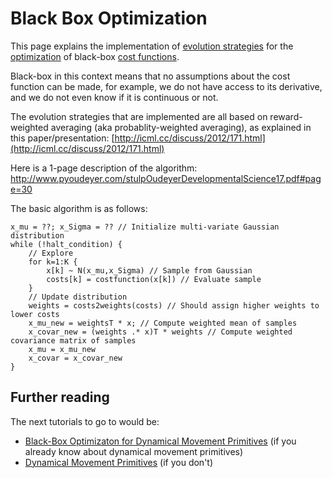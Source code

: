 Black Box Optimization
===============

This page explains the implementation of [evolution strategies](http://en.wikipedia.org/wiki/Evolution_strategy) for the [optimization](http://en.wikipedia.org/wiki/Optimization_%28mathematics%29) of black-box [cost functions](http://en.wikipedia.org/wiki/Loss_function).

Black-box in this context means that no assumptions about the cost function can be made, for example, we do not have access to its derivative, and we do not even know if it is continuous or not.

The evolution strategies that are implemented are all based on reward-weighted averaging (aka probablity-weighted averaging), as explained in this paper/presentation: [http://icml.cc/discuss/2012/171.html](http://icml.cc/discuss/2012/171.html)

Here is a 1-page description of the algorithm:
http://www.pyoudeyer.com/stulpOudeyerDevelopmentalScience17.pdf#page=30

The basic algorithm is as follows:

	x_mu = ??; x_Sigma = ?? // Initialize multi-variate Gaussian distribution
	while (!halt_condition) {
		// Explore
		for k=1:K {
			x[k] ~ N(x_mu,x_Sigma) // Sample from Gaussian
			costs[k] = costfunction(x[k]) // Evaluate sample
		}
		// Update distribution
		weights = costs2weights(costs) // Should assign higher weights to lower costs
		x_mu_new = weightsT * x; // Compute weighted mean of samples
		x_covar_new = (weights .* x)T * weights // Compute weighted covariance matrix of samples
		x_mu = x_mu_new
		x_covar = x_covar_new
	}
	
Further reading
---------------

The next tutorials to go to would be:
* <a href="bbo_for_dmps.md">Black-Box Optimizaton for Dynamical Movement Primitives</a> (if you already know about dynamical movement primitives)
* <a href="dmp.md">Dynamical Movement Primitives</a> (if you don't)


